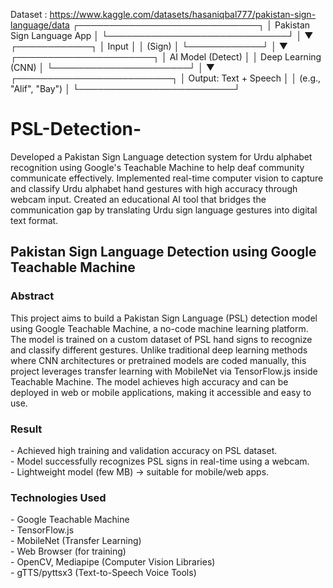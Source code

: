 Dataset : https://www.kaggle.com/datasets/hasaniqbal777/pakistan-sign-language/data
 ┌─────────────────────────────┐
 │ Pakistan Sign Language App  │
 └─────────────────────────────┘
              │
              ▼
       ┌────────────┐
       │   Input    │
       │   (Sign)   │
       └────────────┘
              │
              ▼
  ┌──────────────────────┐
  │  AI Model (Detect)   │
  │  Deep Learning (CNN) │
  └──────────────────────┘
              │
              ▼
 ┌─────────────────────────┐
 │ Output: Text + Speech   │
 │ (e.g., "Alif", "Bay")   │
 └─────────────────────────┘


# PSL-Detection-
Developed a Pakistan Sign Language detection system for Urdu alphabet recognition using Google's Teachable Machine to help deaf community communicate effectively. Implemented real-time computer vision to capture and classify Urdu alphabet hand gestures with high accuracy through webcam input. Created an educational AI tool that     bridges the communication gap by translating Urdu sign language gestures into digital text format. 
<h2>Pakistan Sign Language Detection using Google Teachable Machine</h2>
<h3>Abstract</h3>
This project aims to build a Pakistan Sign Language (PSL) detection model using Google Teachable Machine, a no-code machine learning platform. The model is trained on a custom dataset of PSL hand signs to recognize and classify different gestures. Unlike traditional deep learning methods where CNN architectures or pretrained models are coded manually, this project leverages transfer learning with MobileNet via TensorFlow.js inside Teachable Machine. The model achieves high accuracy and can be deployed in web or mobile applications, making it accessible and easy to use.

<h3>Result</h3>
- Achieved high training and validation accuracy on PSL dataset.<br>
- Model successfully recognizes PSL signs in real-time using a webcam.<br>
- Lightweight model (few MB) → suitable for mobile/web apps.<br>

<h3>Technologies Used</h3>
- Google Teachable Machine<br>
- TensorFlow.js<br>
- MobileNet (Transfer Learning)<br>
- Web Browser (for training)<br>
- OpenCV, Mediapipe (Computer Vision Libraries) <br>
- gTTS/pyttsx3 (Text-to-Speech Voice Tools) <br>








